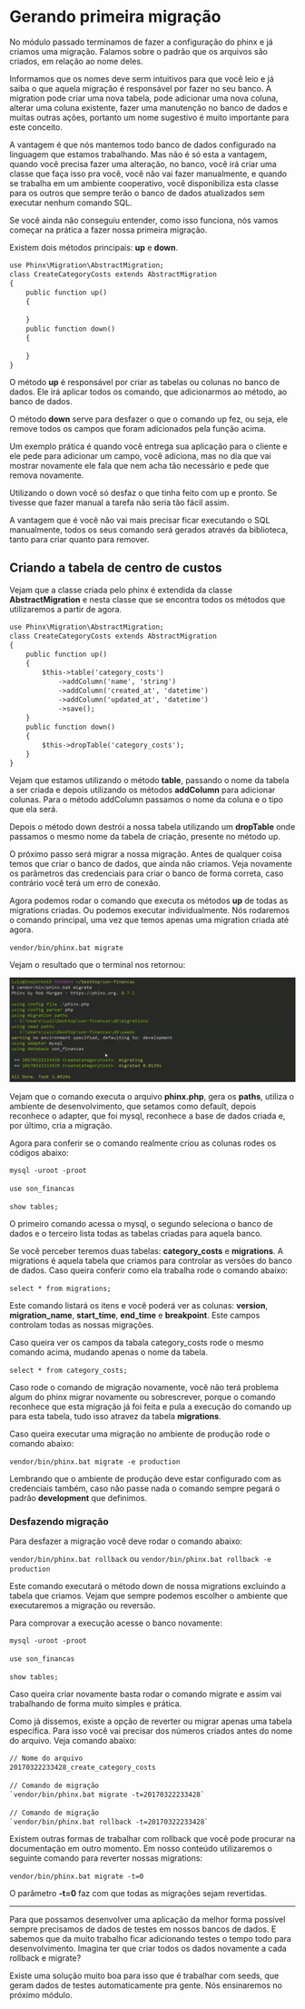# Gerando primeira migração

No módulo passado terminamos de fazer a configuração do phinx e já criamos uma migração. Falamos sobre o padrão que os arquivos são criados, em relação ao nome deles.

Informamos que os nomes deve serm intuitivos para que você leio e já saiba o que aquela migração é responsável por fazer no seu banco. A migration pode criar uma nova tabela, pode adicionar uma nova coluna, alterar uma coluna existente, fazer uma manutenção no banco de dados e muitas outras ações, portanto um nome sugestivo é muito importante para este conceito.

A vantagem é que nós mantemos todo banco de dados configurado na linguagem que estamos trabalhando. Mas não é só esta a vantagem, quando você precisa fazer uma alteração, no banco, você irá criar uma classe que faça isso pra você, você não vai fazer manualmente, e quando se trabalha em um ambiente cooperativo, você disponibiliza esta classe para os outros que sempre terão o banco de dados atualizados sem executar nenhum comando SQL.

Se você ainda não conseguiu entender, como isso funciona, nós vamos começar na prática a fazer nossa primeira migração.

Existem dois métodos principais: **up** e **down**.

```
use Phinx\Migration\AbstractMigration;
class CreateCategoryCosts extends AbstractMigration
{
    public function up()
    {

    }
    public function down()
    {

    }
}
```

O método **up** é responsável por criar as tabelas ou colunas no banco de dados. Ele irá aplicar todos os comando, que adicionarmos ao método, ao banco de dados.

O método **down** serve para desfazer o que o comando up fez, ou seja, ele remove todos os campos que foram adicionados pela função acima.

Um exemplo prática é quando você entrega sua aplicação para o cliente e ele pede para adicionar um campo, você adiciona, mas no dia que vai mostrar novamente ele fala que nem acha tão necessário e pede que remova novamente.

Utilizando o down você só desfaz o que tinha feito com up e pronto. Se tivesse que fazer manual a tarefa não seria tão fácil assim.

A vantagem que é você não vai mais precisar ficar executando o SQL manualmente, todos os seus comando será gerados através da biblioteca, tanto para criar quanto para remover.

## Criando a tabela de centro de custos

Vejam que a classe criada pelo phinx é extendida da classe **AbstractMigration** e nesta classe que se encontra todos os métodos que utilizaremos a partir de agora.

```
use Phinx\Migration\AbstractMigration;
class CreateCategoryCosts extends AbstractMigration
{
    public function up()
    {
        $this->table('category_costs')
            ->addColumn('name', 'string')
            ->addColumn('created_at', 'datetime')
            ->addColumn('updated_at', 'datetime')
            ->save();
    }
    public function down()
    {
        $this->dropTable('category_costs');
    }
}
```

Vejam que estamos utilizando o método **table**, passando o nome da tabela a ser criada e depois utilizando os métodos **addColumn** para adicionar colunas. Para o método addColumn passamos o nome da coluna e o tipo que ela será.

Depois o método down destrói a nossa tabela utilizando um **dropTable** onde passamos o mesmo nome da tabela de criação, presente no método up.

O próximo passo será migrar a nossa migração. Antes de qualquer coisa temos que criar o banco de dados, que ainda não criamos. Veja novamente os parâmetros das credenciais para criar o banco de forma correta, caso contrário você terá um erro de conexão.

Agora podemos rodar o comando que executa os métodos **up** de todas as migrations criadas. Ou podemos executar individualmente. Nós rodaremos o comando principal, uma vez que temos apenas uma migration criada até agora.

`vendor/bin/phinx.bat migrate`

Vejam o resultado que o terminal nos retornou:

![thinx_migration_up](./images/thinx_migration_up.png "thinx_migration_up")

Vejam que o comando executa o arquivo **phinx.php**, gera os **paths**, utiliza o ambiente de desenvolvimento, que setamos como default, depois reconhece o adapter, que foi mysql, reconhece a base de dados criada e, por último, cria a migração.

Agora para conferir se o comando realmente criou as colunas rodes os códigos abaixo:

```
mysql -uroot -proot

use son_financas

show tables;
```

O primeiro comando acessa o mysql, o segundo seleciona o banco de dados e o terceiro lista todas as tabelas criadas para aquela banco.

Se você perceber teremos duas  tabelas: **category_costs** e **migrations**. A migrations é aquela tabela que criamos para controlar as versões do banco de dados. Caso queira conferir como ela trabalha rode o comando abaixo:

`select * from migrations;`

Este comando listará os itens e você poderá ver as colunas: **version**, **migration\_name**, **start\_time**, **end\_time** e **breakpoint**. Este campos controlam todas as nossas migrações.

Caso queira ver os campos da tabala category_costs rode o mesmo comando acima, mudando apenas o nome da tabela.

`select * from category_costs;`

Caso rode o comando de migração novamente, você não terá problema algum do phinx migrar novamente ou sobrescrever, porque o comando reconhece que esta migração já foi feita e pula a execução do comando up para esta tabela, tudo isso atravez da tabela **migrations**.

Caso queira executar uma migração no ambiente de produção rode o comando abaixo:

`vendor/bin/phinx.bat migrate -e production`

Lembrando que o ambiente de produção deve estar configurado com as credenciais também, caso não passe nada o comando sempre pegará o padrão **development** que definimos.

### Desfazendo migração

Para desfazer a migração você deve rodar o comando abaixo:

`vendor/bin/phinx.bat rollback` ou `vendor/bin/phinx.bat rollback -e production`

Este comando executará o método down de nossa migrations excluindo a tabela que criamos. Vejam que sempre podemos escolher o ambiente que executaremos a migração ou reversão.

Para comprovar a execução acesse o banco novamente:

```
mysql -uroot -proot

use son_financas

show tables;
```

Caso queira criar novamente basta rodar o comando migrate e assim vai trabalhando de forma muito simples e prática.

Como já dissemos, existe a opção de reverter ou migrar apenas uma tabela específica. Para isso você vai precisar dos números criados antes do nome do arquivo. Veja comando abaixo:

```
// Nome do arquivo
20170322233428_create_category_costs

// Comando de migração
`vendor/bin/phinx.bat migrate -t=20170322233428`

// Comando de migração
`vendor/bin/phinx.bat rollback -t=20170322233428`
```

Existem outras formas de trabalhar com rollback que você pode procurar na documentação em outro momento. Em nosso conteúdo utilizaremos o seguinte comando para reverter nossas migrations:

`vendor/bin/phinx.bat migrate -t=0`

O parâmetro **-t=0** faz com que todas as migrações sejam revertidas.

***

Para que possamos desenvolver uma aplicação da melhor forma possível sempre precisamos de dados de testes em nossos bancos de dados. E sabemos que da muito trabalho ficar adicionando testes o tempo todo para desenvolvimento. Imagina ter que criar todos os dados novamente a cada rollback e migrate?

Existe uma solução muito boa para isso que é trabalhar com seeds, que geram dados de testes automaticamente pra gente. Nós ensinaremos no próximo módulo.